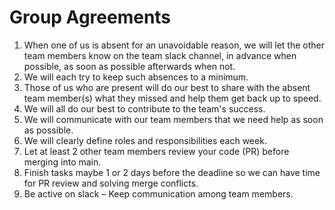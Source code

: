 # Group Agreements
<ol>
  <li>When one of us is absent for an unavoidable reason, we will let the other team members know on the team slack channel, in advance when possible, as soon as possible afterwards when not.</li>
  <li>We will each try to keep such absences to a minimum.</li>
  <li>Those of us who are present will do our best to share with the absent team member(s) what they missed and help them get back up to speed.</li>
  <li>We will all do our best to contribute to the team's success.</li>
  <li>We will communicate with our team members that we need help as soon as possible.</li>
  <li>We will clearly define roles and responsibilities each week.</li>
  <li>Let at least 2 other team members review your code (PR) before merging into main.</li>
  <li>Finish tasks maybe 1 or 2 days before the deadline so we can have time for PR review and solving merge conflicts.</li>
  <li>Be active on slack – Keep communication among team members.</li>
</ol>